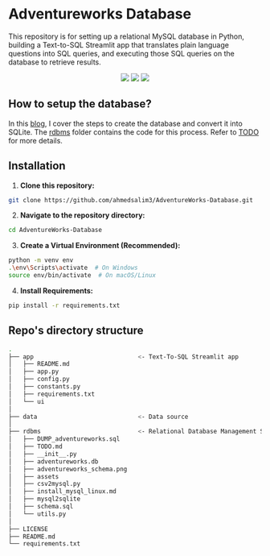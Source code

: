 # Adventureworks Database

This repository is for setting up a relational MySQL database in Python, building a Text-to-SQL Streamlit app that translates plain language questions into SQL queries, and executing those SQL queries on the database to retrieve results.

<p align= "center">
<img src="https://hits.sh/github.com/ahmedsalim3/AdventureWorks-Database/edit/main/app.svg?label=views&color=fe7d37">
<img src="https://img.shields.io/badge/PYTHON-3.9+-orange">
<img src="https://img.shields.io/badge/Apache-2.0 license--3.0-orange">
</p>

## How to setup the database?

In this [blog](https://ahmedsalim3.github.io/posts/adventureworks-database/), I cover the steps to create the database and convert it into SQLite. The [rdbms](./rdbms/) folder contains the code for this process. Refer to [TODO](./rdbms/TODO.md) for more details.

## Installation

1. **Clone this repository:**

  ```bash
  git clone https://github.com/ahmedsalim3/AdventureWorks-Database.git
  ```

2. **Navigate to the repository directory:**

  ```bash
  cd AdventureWorks-Database
  ```

3. **Create a Virtual Environment (Recommended):**

  ```bash
  python -m venv env
  .\env\Scripts\activate  # On Windows
  source env/bin/activate  # On macOS/Linux
  ```

4. **Install Requirements:**

  ```bash
  pip install -r requirements.txt
  ```

## Repo's directory structure

```sh
.
├── app                             <- Text-To-SQL Streamlit app
│   ├── README.md
│   ├── app.py
│   ├── config.py
│   ├── constants.py
│   ├── requirements.txt
│   └── ui
│ 
├── data                            <- Data source
│ 
├── rdbms                           <- Relational Database Management System
│   ├── DUMP_adventureworks.sql
│   ├── TODO.md
│   ├── __init__.py
│   ├── adventureworks.db
│   ├── adventureworks_schema.png
│   ├── assets
│   ├── csv2mysql.py
│   ├── install_mysql_linux.md
│   ├── mysql2sqlite
│   ├── schema.sql
│   └── utils.py
│ 
├── LICENSE
├── README.md
└── requirements.txt

```